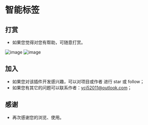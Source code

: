 # 智能标签

## 打赏

- 如果您觉得对您有帮助，可随意打赏。


![image](https://github.com/YouAreOnlyOne/SmartBookmark/blob/master/img/alipay.png)
![image](https://github.com/YouAreOnlyOne/SmartBookmark/blob/master/img/wechat.png)


## 加入

- 如果您对该插件开发感兴趣，可以对项目或作者 进行 star 或 follow；
- 如果您有其它的问题可以联系作者：ycj52011@outlook.com；

## 感谢
- 再次感谢您的浏览、使用。
